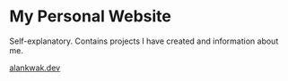 # My Personal Website

Self-explanatory. Contains projects I have created and information about me.

[alankwak.dev](https://alankwak.dev)
